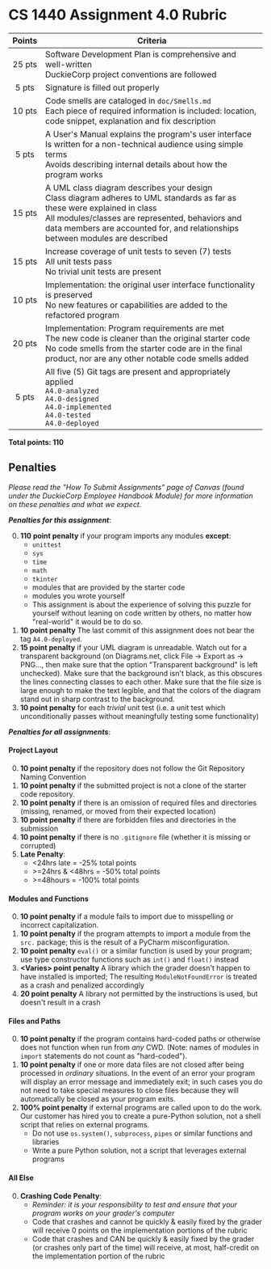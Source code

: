 # CS 1440 Assignment 4.0 Rubric

| Points | Criteria
|:------:|--------------------------------------------------------------------------------
| 25 pts | Software Development Plan is comprehensive and well-written<br/>DuckieCorp project conventions are followed
| 5  pts | Signature is filled out properly
| 10 pts | Code smells are cataloged in `doc/Smells.md`<br/>Each piece of required information is included: location, code snippet, explanation and fix description
| 5 pts  | A User's Manual explains the program's user interface<br/>Is written for a non-technical audience using simple terms<br/>Avoids describing internal details about how the program works
| 15 pts | A UML class diagram describes your design<br/>Class diagram adheres to UML standards as far as these were explained in class<br/>All modules/classes are represented, behaviors and data members are accounted for, and relationships between modules are described
| 15 pts | Increase coverage of unit tests to seven (7) tests<br/>All unit tests pass<br/>No trivial unit tests are present
| 10 pts | Implementation: the original user interface functionality is preserved<br/>No new features or capabilities are added to the refactored program
| 20 pts | Implementation: Program requirements are met<br/>The new code is cleaner than the original starter code<br/>No code smells from the starter code are in the final product, nor are any other notable code smells added
| 5 pts  | All five (5) Git tags are present and appropriately applied <br/>`A4.0-analyzed` <br/>`A4.0-designed` <br/>`A4.0-implemented` <br/>`A4.0-tested` <br/>`A4.0-deployed`

**Total points: 110**


## Penalties

*Please read the "How To Submit Assignments" page of Canvas (found under the DuckieCorp Employee Handbook Module) for more information on these penalties and what we expect.*

***Penalties for this assignment***:

0.  **110 point penalty** if your program imports any modules **except**:
    *   `unittest`
    *   `sys`
    *   `time`
    *   `math`
    *   `tkinter`
    *   modules that are provided by the starter code
    *   modules you wrote yourself
    *   This assignment is about the experience of solving this puzzle for yourself without leaning on code written by others, no matter how "real-world" it would be to do so.
1.  **10 point penalty** The last commit of this assignment does not bear the tag `A4.0-deployed`.
2.  **15 point penalty**  if your UML diagram is unreadable.  Watch out for a transparent background (on Diagrams.net, click File -> Export as -> PNG..., then make sure that the option "Transparent background" is left unchecked).  Make sure that the background isn't black, as this obscures the lines connecting classes to each other.  Make sure that the file size is large enough to make the text legible, and that the colors of the diagram stand out in sharp contrast to the background.
3.  **10 point penalty** for each  _trivial_ unit test (i.e. a unit test which unconditionally passes without meaningfully testing some functionality)

***Penalties for all assignments***:

#### Project Layout
0. **10 point penalty** if the repository does not follow the Git Repository Naming Convention
1. **10 point penalty** if the submitted project is not a clone of the starter code repository.
2. **10 point penalty** if there is an omission of required files and directories (missing, renamed, or moved from their expected location)
3. **10 point penalty** if there are forbidden files and directories in the submission
4. **10 point penalty** if there is no `.gitignore` file (whether it is missing or corrupted)
5. **Late Penalty**:
    *   \<24hrs late = -25% total points
    *   \>=24hrs & <48hrs = -50% total points
    *   \>=48hours = -100% total points


#### Modules and Functions
0. **10 point penalty** if a module fails to import due to misspelling or incorrect capitalization.
1. **10 point penalty** if the program attempts to import a module from the `src.` package; this is the result of a PyCharm misconfiguration.
2. **10 point penalty** `eval()` or a similar function is used by your program; use type constructor functions such as `int()` and `float()` instead
3. **\<Varies\> point penalty** A library which the grader doesn't happen to have installed is imported; The resulting `ModuleNotFoundError` is treated as a crash and penalized accordingly
4. **20 point penalty** A library not permitted by the instructions is used, but doesn't result in a crash

#### Files and Paths
0. **10 point penalty** if the program contains hard-coded paths or otherwise does not function when run from *any* CWD.  (Note: names of modules in `import` statements do not count as "hard-coded").
1. **10 point penalty** if one or more data files are not closed after being processed in *ordinary* situations.  In the event of an error your program will display an error message and immediately exit; in such cases you do not need to take special measures to close files because they will automatically be closed as your program exits.
2. **100% point penalty** if external programs are called upon to do the work.  Our customer has hired you to create a pure-Python solution, not a shell script that relies on external programs.
    - Do not use `os.system()`, `subprocess`, `pipes` or similar functions and libraries
    - Write a pure Python solution, not a script that leverages external programs

#### All Else
0. **Crashing Code Penalty**:
    * *Reminder: it is your responsibility to test and ensure that your program works on your grader's computer*
    *   Code that crashes and cannot be quickly & easily fixed by the grader will receive 0 points on the implementation portions of the rubric
    *   Code that crashes and CAN be quickly & easily fixed by the grader (or crashes only part of the time) will receive, at most, half-credit on the implementation portion of the rubric

